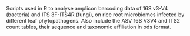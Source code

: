 Scripts used in R to analyse amplicon barcoding data of 16S v3-V4 (bacteria) and ITS 3F-ITS4R (fungi), on rice root microbiomes infected by different leaf phytopathogens. Also include the ASV 16S V3V4 and ITS2 count tables, their sequence and taxonomic affiliation in ods format. 
